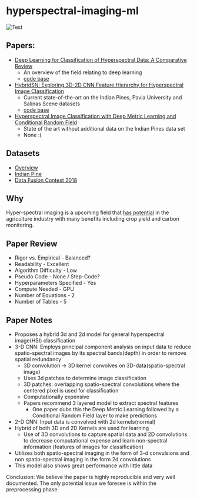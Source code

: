 # hyperspectral-imaging-ml
![Test](https://github.com/blainerothrock/hyperspectral-imaging-ml/workflows/Test/badge.svg)

## Papers:
* [Deep Learning for Classification
of Hyperspectral Data: A Comparative Review](https://arxiv.org/pdf/1904.10674.pdf)
    - An overview of the field relating to deep learning
    - [code base](https://github.com/nshaud/DeepHyperX)
* [HybridSN: Exploring 3D-2D CNN Feature Hierarchy for Hyperspectral Image Classification](https://arxiv.org/pdf/1902.06701v3.pdf)
  - Current state-of-the-art on the Indian Pines, Pavia University and Salinas Scene datasets
  - [code base](https://github.com/gokriznastic/HybridSN)
* [Hyperspectral Image Classification with Deep Metric Learning and Conditional Random Field](https://arxiv.org/pdf/1903.06258v2.pdf)
  - State of the art without additional data on the Indian Pines data set
  -  None :(

## Datasets
* [Overview](http://www.ehu.eus/ccwintco/index.php?title=Hyperspectral_Remote_Sensing_Scenes)
* [Indian Pine](https://purr.purdue.edu/publications/1947/1)
* [Data Fusion Contest 2018](https://mediatum.ub.tum.de/1474000?id=1474000)

## Why
Hyper-spectral imaging is a upcoming field that [has potential](https://www.cloudagronomics.com/technology) in the agriculture industry with many benefits including crop yield and carbon monitoring.

## Paper Review
* Rigor vs. Empirical - Balanced?
* Readability - Excellent
* Algorithm Difficulty - Low
* Pseudo Code - None / Step-Code?
* Hyperparameters Specified - Yes
* Compute Needed - GPU
* Number of Equations - 2
* Number of Tables - 5

## Paper Notes
* Proposes a hybrid 3d and 2d model for general hyperspectral image(HSI) classification
* 3-D CNN: Employs principal component analysis on input data to reduce spatio-spectral images by its spectral bands(depth) in order to remove spatial redundancy
  - 3D convolution → 3D kernel convolves on 3D-data(spatio-spectral image)
  - Uses 3d patches to determine image classification
  - 3D patches: overlapping spatio-spectral convolutions where the centered pixel is used for classification
  - Computationally expensive
  - Papers recommend 3 layered model to extract spectral features
    - One paper dubs this the Deep Metric Learning followed by a Conditional Random Field layer to make predictions
* 2-D CNN: Input data is convolved with 2d kernels(normal)
* Hybrid of both 3D and 2D Kernels are used for learning
  - Use of 3D convolutions to capture spatial data and 2D convolutions to decrease computational expense and learn non-spectral information (features of images for classification)
* Utilizes both spatio-spectral imaging in the form of 3-d convulsions and non spatio-spectral imaging in the form 2d convolutions
* This model also shows great performance with little data


Conclusion: We believe the paper is highly reproducible and very well documented. The only potential issue we foresee is within the preprocessing phase.
